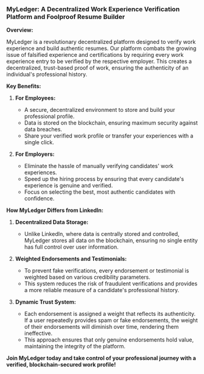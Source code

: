 ### **MyLedger: A Decentralized Work Experience Verification Platform and Foolproof Resume Builder**

**Overview:**

MyLedger is a revolutionary decentralized platform designed to verify work experience and build authentic resumes. Our platform combats the growing issue of falsified experience and certifications by requiring every work experience entry to be verified by the respective employer. This creates a decentralized, trust-based proof of work, ensuring the authenticity of an individual's professional history.

**Key Benefits:**

1) **For Employees:**
   - A secure, decentralized environment to store and build your professional profile.
   - Data is stored on the blockchain, ensuring maximum security against data breaches.
   - Share your verified work profile or transfer your experiences with a single click.

2) **For Employers:**
   - Eliminate the hassle of manually verifying candidates' work experiences.
   - Speed up the hiring process by ensuring that every candidate's experience is genuine and verified.
   - Focus on selecting the best, most authentic candidates with confidence.

**How MyLedger Differs from LinkedIn:**

1) **Decentralized Data Storage:**
   - Unlike LinkedIn, where data is centrally stored and controlled, MyLedger stores all data on the blockchain, ensuring no single entity has full control over user information.

2) **Weighted Endorsements and Testimonials:**
   - To prevent fake verifications, every endorsement or testimonial is weighted based on various credibility parameters.
   - This system reduces the risk of fraudulent verifications and provides a more reliable measure of a candidate's professional history.

3) **Dynamic Trust System:**
   - Each endorsement is assigned a weight that reflects its authenticity. If a user repeatedly provides spam or fake endorsements, the weight of their endorsements will diminish over time, rendering them ineffective.
   - This approach ensures that only genuine endorsements hold value, maintaining the integrity of the platform.

**Join MyLedger today and take control of your professional journey with a verified, blockchain-secured work profile!**
